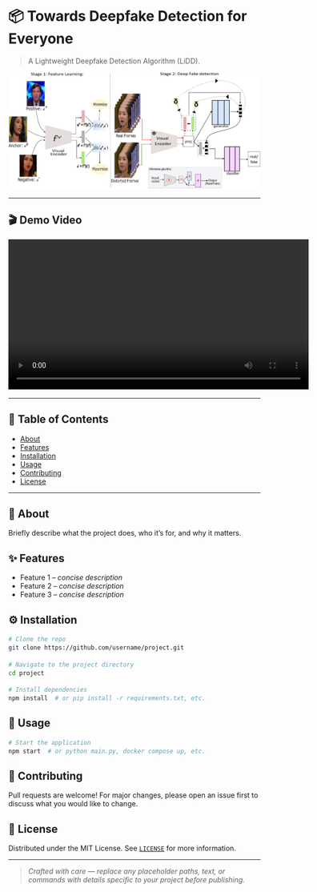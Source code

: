 # 📦 Towards Deepfake Detection for Everyone

>  A Lightweight Deepfake Detection Algorithm (LiDD).

<!-- Teaser Image -->

<p align="center">
  <img src="docs/teaser.png" alt="Project teaser figure" width="600"/>
</p>
<!-- Replace `docs/teaser.png` with the path to your image -->

---

## 🎬 Demo Video

<!-- GitHub renders HTML video tags. Alternatively link to YouTube. -->

<p align="center">
  <video src="docs/test.mp4"
       controls
       width="600"
       title="Project demo">
</video>
<!-- <video src="docs/demo.gif" alt="" title="lidd demo" width="600"/> -->

</p>
<!-- Or, if you prefer YouTube: https://youtu.be/XXXXXXXX -->

---

<!-- ## 🔗 Useful Links

* 🌐 **Live Site:** [https://example.com](https://example.com)
* 📖 **Documentation:** [https://example.com/docs](https://example.com/docs)
* 🐛 **Issue Tracker:** [https://github.com/username/project/issues](https://github.com/username/project/issues)

--- -->

## 📑 Table of Contents

* [About](#about)
* [Features](#features)
* [Installation](#installation)
* [Usage](#usage)
* [Contributing](#contributing)
* [License](#license)

---

## 📝 About

Briefly describe what the project does, who it’s for, and why it matters.

## ✨ Features

* Feature 1 – *concise description*
* Feature 2 – *concise description*
* Feature 3 – *concise description*

## ⚙️ Installation

```bash
# Clone the repo
git clone https://github.com/username/project.git

# Navigate to the project directory
cd project

# Install dependencies
npm install  # or pip install -r requirements.txt, etc.
```

## 🚀 Usage

```bash
# Start the application
npm start  # or python main.py, docker compose up, etc.
```

## 🤝 Contributing

Pull requests are welcome! For major changes, please open an issue first to discuss what you would like to change.

## 📄 License

Distributed under the MIT License. See [`LICENSE`](LICENSE) for more information.

---

> *Crafted with care — replace any placeholder paths, text, or commands with details specific to your project before publishing.*
